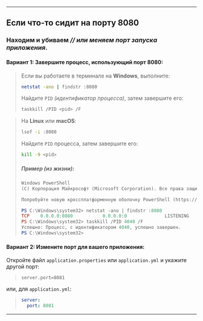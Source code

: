 
---

## Если что-то сидит на порту 8080
### Находим и убиваем _// или меняем порт запуска приложения_.

#### Вариант 1: Завершите процесс, использующий порт 8080:

> Если вы работаете в терминале на **Windows**, выполните:
> ```bash
> netstat -ano | findstr :8080
> ```
> Найдите `PID` _(идентификатор процесса)_, затем завершите его:
> ```bash
> taskkill /PID <pid> /F
> ```

> На **Linux** или **macOS**:
> ```bash
> lsof -i :8080
> ```
> Найдите `PID` процесса, затем завершите его:
> ```bash
> kill -9 <pid>
> ```
>
> ##### Пример (из жизни):
> ```powershell
> Windows PowerShell
> (C) Корпорация Майкрософт (Microsoft Corporation). Все права защищены.
>
> Попробуйте новую кроссплатформенную оболочку PowerShell (https://aka.ms/pscore6)
> 
> PS C:\Windows\system32> netstat -ano | findstr :8080
> TCP    0.0.0.0:8080           0.0.0.0:0              LISTENING       4040
> PS C:\Windows\system32> taskkill /PID 4040 /F
> Успешно: Процесс, с идентификатором 4040, успешно завершен.
> PS C:\Windows\system32>
> ```
>









#### Вариант 2: Измените порт для вашего приложения:

Откройте файл `application.properties` или `application.yml` и укажите другой порт:
> ```properties
> server.port=8081
> ```
или, для `application.yml`:
> ```yml
> server:
>   port: 8081
> ```
> 
 
---


